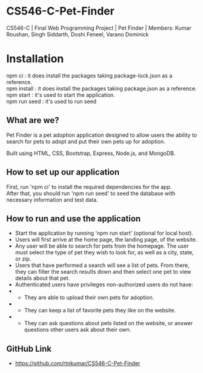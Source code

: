 # CS546-C-Pet-Finder
CS546-C | Final Web Programming Project | Pet Finder | Members: Kumar Roushan, Singh Siddarth, Doshi Feneel, Varano Dominick   

# Installation
npm ci : it does install the packages taking package-lock.json as a reference.<br>
npm install : it does install the packages taking package.json as a reference.<br>
npm start : it's used to start the application.<br>
npm run seed : it's used to run seed

## What are we?
Pet Finder is a pet adoption application designed to allow users the ability to search for pets to adopt and put their own pets up for adoption.

Built using HTML, CSS, Bootstrap, Express, Node.js, and MongoDB.

## How to set up our application
First, run 'npm ci' to install the required dependencies for the app.<br>
After that, you should run 'npm run seed' to seed the database with necessary information and test data.

## How to run and use the application
- Start the application by running 'npm run start' (optional for local host).
- Users will first arrive at the home page, the landing page, of the website.
- Any user will be able to search for pets from the homepage. The user must select the type of pet they wish to look for, as well as a city, state, or zip.
- Users that have performed a search will see a list of pets. From there, they can filter the search results down and then select one pet to view details about that pet.
- Authenticated users have privileges non-authorized users do not have:
- - They are able to upload their own pets for adoption.
- - They can keep a list of favorite pets they like on the website.
- - They can ask questions about pets listed on the website, or answer questions other users ask about their own.


## GitHub Link
- https://github.com/rtnkumar/CS546-C-Pet-Finder